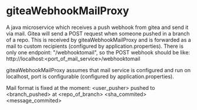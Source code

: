# giteaWebhookMailProxy

A java microservice which receives a push webhook from gitea and send it via mail.
Gitea will send a POST request when someone pushed in a branch of a repo.
This is received by giteaWebhookMailProxy and is forwarded as a mail to custom recipients (configured by application.properties).
There is only one endpoint:
"/webhooktomail",
so the POST webhook should be like:
http://localhost:<port_of_mail_service>/webhooktomail

giteaWebhookMailProxy assumes that mail service is configured and run on localhost, port is configurable (configured by application.properties).

Mail format is fixed at the moment:
<user_pusher> pushed to <branch_pushed> at <repo_of_branch> 
<sha_commited> <message_commited>
